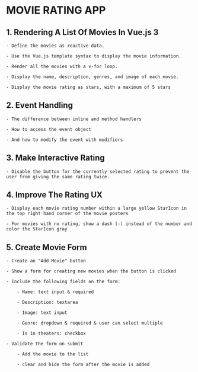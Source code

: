 # MOVIE RATING APP 

  ## 1. Rendering A List Of Movies In Vue.js 3 
    - Define the movies as reactive data.

    - Use the Vue.js template syntax to display the movie information.
    
    - Render all the movies with a v-for loop.

    - Display the name, description, genres, and image of each movie.

    - Display the movie rating as stars, with a maximum of 5 stars


  ## 2. Event Handling
    - The difference between inline and method handlers

    - How to access the event object
    
    - And how to modify the event with modifiers


## 3. Make Interactive Rating
    - Disable the button for the currently selected rating to prevent the user from giving the same rating twice.


## 4. Improve The Rating UX
    - Display each movie rating number within a large yellow StarIcon in the top right hand corner of the movie posters
    
    - For movies with no rating, show a dash (-) instead of the number and color the StarIcon gray


## 5. Create Movie Form
    - Create an "Add Movie" button

    - Show a form for creating new movies when the button is clicked
        
    - Include the following fields on the form:

        - Name: text input & required

        - Description: textarea

        - Image: text input

        - Genre: dropdown & required & user can select multiple

        - Is in theaters: checkbox

    - Validate the form on submit

        - Add the movie to the list

        - clear and hide the form after the movie is added